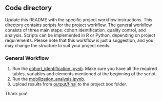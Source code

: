  ## Code directory

Update this README with the specific project workflow instructions.
This directory contains scripts for the project workflow. The general workflow consists of three main steps: cohort identification, quality control, and analysis. Scripts can be implemented in R or Python, depending on project requirements. Please note that this workflow is just a suggestion, and you may change the structure to suit your project needs.

### General Workflow

1. Run the [cohort_identification.ipynb](cohort_identification.ipynb). Make sure you have all the required tables, variables and elements mentioned at the beginning of the script.
2. Run the [mobilization_analysis.ipynb](mobilization_analysis.ipynb). 
3. Upload results from [output/final](../output/final/) to the project box folder. 

Thank you! 



